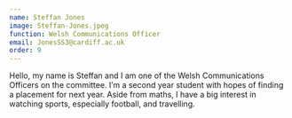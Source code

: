 ```yaml
---
name: Steffan Jones
image: Steffan-Jones.jpeg
function: Welsh Communications Officer
email: JonesSS3@cardiff.ac.uk
order: 9
---
```


Hello, my name is Steffan and I am one of the Welsh Communications Officers on the committee. I’m a second year student with hopes of finding a placement for next year. Aside from maths, I have a big interest in watching sports, especially football, and travelling.
